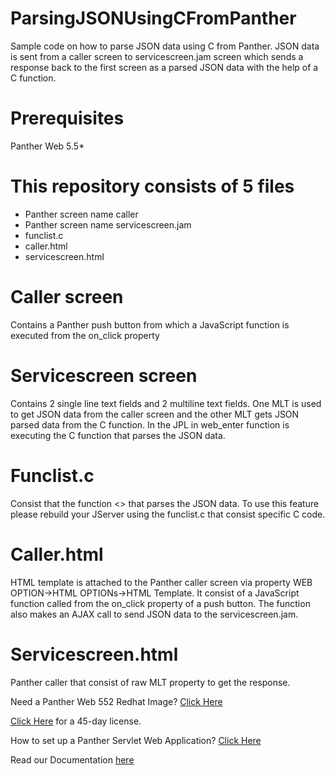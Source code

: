 # ParsingJSONUsingCFromPanther
Sample code on how to parse JSON data using C from Panther. JSON data is sent from a caller screen to servicescreen.jam screen which sends a response back to the first screen as a parsed JSON data with the help of a C function.  

# Prerequisites
Panther Web 5.5*

# This repository consists of 5 files
* Panther screen name caller
* Panther screen name servicescreen.jam
* funclist.c
* caller.html
* servicescreen.html


# Caller screen
Contains a Panther push button from which a JavaScript function is executed from  the on_click property  

# Servicescreen screen
Contains 2 single line text fields and 2 multiline text fields. One MLT is used to get JSON data from the caller screen and the other MLT gets JSON parsed data from the C function. In the JPL in web_enter function is executing the C function that parses the JSON data.

# Funclist.c
Consist that the function <> that  parses the JSON data. To use this feature please rebuild your JServer using the funclist.c that consist specific C code.    

# Caller.html
HTML template is attached to the Panther caller screen via property WEB OPTION->HTML OPTIONs->HTML Template. It consist of a JavaScript function called from the on_click property of a push button. The function also makes an AJAX call to send JSON data to the servicescreen.jam. 

# Servicescreen.html
Panther caller that consist of raw MLT property to get the response.

Need a Panther Web 552 Redhat Image? [Click Here](https://hub.docker.com/r/prolificspanther/pantherweb "Named link title") 

[Click Here](https://prolifics.com/panther-trial-license-request/ "Named link title") for a 45-day license.

How to set up a Panther Servlet Web Application? [Click Here](https://github.com/ProlificsPanther/PantherWeb/releases "Named link title")

Read our Documentation [here](https://docs.prolifics.com)
